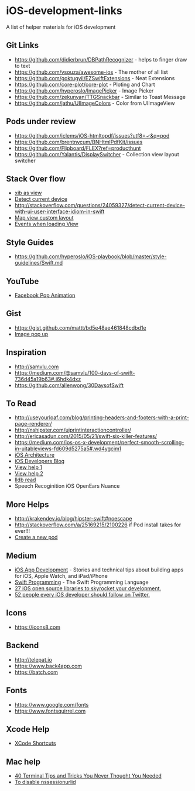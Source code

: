 # iOS-development-links
A list of helper materials for iOS development 

## Git Links 

* https://github.com/didierbrun/DBPathRecognizer - helps to finger draw to text
* https://github.com/vsouza/awesome-ios - The mother of all list
* https://github.com/goktugyil/EZSwiftExtensions - Neat Extensions
* https://github.com/core-plot/core-plot - Ploting and Chart 
* https://github.com/hyperoslo/ImagePicker - Image Picker
* https://github.com/zekunyan/TTGSnackbar - Similar to Toast Message
* https://github.com/jathu/UIImageColors - Color from UIImageView

## Pods under review

* https://github.com/iclems/iOS-htmltopdf/issues?utf8=✓&q=pod
* https://github.com/brentnycum/BNHtmlPdfKit/issues
* https://github.com/Flipboard/FLEX?ref=producthunt
* https://github.com/Yalantis/DisplaySwitcher - Collection view layout switcher

## Stack Over flow
* [xib as view](http://stackoverflow.com/questions/24370061/assign-xib-to-the-uiview-in-swift)
* [Detect current device](http://stackoverflow.com/questions/24059327/detect-current-device-with-ui-user-interface-idiom-in-swift)
* http://stackoverflow.com/questions/24059327/detect-current-device-with-ui-user-interface-idiom-in-swift
* [Map view custom layout](http://stackoverflow.com/questions/32581049/mapkit-ios-9-detailcalloutaccessoryview-usage/32897201#32897201)
* [Events when loading View](http://stackoverflow.com/a/4502761/2100226)

## Style Guides

* https://github.com/hyperoslo/iOS-playbook/blob/master/style-guidelines/Swift.md

## YouTube

* [Facebook Pop Animation](https://www.youtube.com/watch?v=EdlM6zQ_ArI) 

## Gist

* https://gist.github.com/mattt/bd5e48ae461848cdbd1e
* [Image pop up](https://gist.github.com/williamhqs/13115ac665266750bd38)

## Inspiration

* http://samvlu.com
* https://medium.com/@samvlu/100-days-of-swift-736d45a19b63#.i6hdk4dxz
* https://github.com/allenwong/30DaysofSwift

## To Read

* http://useyourloaf.com/blog/printing-headers-and-footers-with-a-print-page-renderer/
* http://nshipster.com/uiprintinteractioncontroller/
* http://ericasadun.com/2015/05/21/swift-six-killer-features/ 
* https://medium.com/ios-os-x-development/perfect-smooth-scrolling-in-uitableviews-fd609d5275a5#.wd4ygcim1
* [iOS Architecture](https://medium.com/ios-os-x-development/ios-architecture-patterns-ecba4c38de52#.ojm6yg8sd)
* [iOS Developers Blog](http://blog.ios-developers.io)
* [View help 1](https://developer.apple.com/library/ios/documentation/WindowsViews/Conceptual/ViewPG_iPhoneOS/WindowsandViews/WindowsandViews.html)
* [View help 2](https://developer.apple.com/library/ios/documentation/WindowsViews/Conceptual/ViewPG_iPhoneOS/WindowsandViews/WindowsandViews.html)
* [lldb read](https://www.objc.io/issues/19-debugging/lldb-debugging/)
* Speech Recoginition iOS OpenEars  Nuance

## More Helps

* http://krakendev.io/blog/hipster-swift#noescape 
* http://stackoverflow.com/a/25169215/2100226 if Pod install takes for ever!!!
* [Create a new pod](http://code.tutsplus.com/tutorials/creating-your-first-cocoapod--cms-24332)

## Medium
* [iOS App Development](https://medium.com/ios-os-x-development) - Stories and technical tips about building apps for iOS, Apple Watch, and iPad/iPhone
* [Swift Programming](https://medium.com/swift-programming) - The Swift Programming Language
* [27 iOS open source libraries to skyrocket your development.](https://medium.com/app-coder-io/27-ios-open-source-libraries-to-skyrocket-your-development-301b67d3124c#.fahwawrwz)
* [52 people every iOS developer should follow on Twitter.](https://medium.com/app-coder-io/52-people-every-ios-developer-should-follow-on-twitter-25ca8915369a#.7s4c09udh)
 
## Icons
* https://icons8.com

## Backend
* http://telepat.io
* https://www.back4app.com
* https://batch.com

## Fonts
* https://www.google.com/fonts
* https://www.fontsquirrel.com

## Xcode Help
* [XCode Shortcuts](http://supereasyapps.com/blog/2014/9/15/14-xcode-time-saving-shortcuts-memorize-and-improve-your-productivity)

## Mac help
* [40 Terminal Tips and Tricks You Never Thought You Needed](http://computers.tutsplus.com/tutorials/40-terminal-tips-and-tricks-you-never-thought-you-needed--mac-51192)
* [To disable nssessionurlid](https://discussions.apple.com/message/30070768#30070768)
